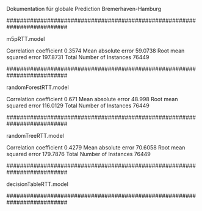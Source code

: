 Dokumentation für globale Prediction Bremerhaven-Hamburg

##########################################################################

m5pRTT.model

Correlation coefficient                  0.3574
Mean absolute error                     59.0738
Root mean squared error                197.8731
Total Number of Instances            76449     



##########################################################################

randomForestRTT.model

Correlation coefficient                  0.671 
Mean absolute error                     48.998 
Root mean squared error                116.0129
Total Number of Instances            76449 


##########################################################################

randomTreeRTT.model

Correlation coefficient                  0.4279
Mean absolute error                     70.6058
Root mean squared error                179.7876
Total Number of Instances            76449

##########################################################################

decisionTableRTT.model




##########################################################################


